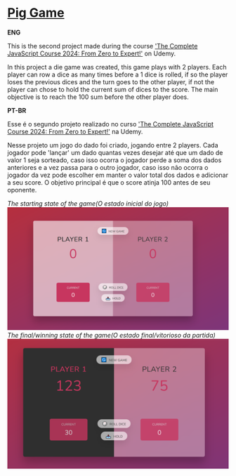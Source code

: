 # [Pig Game](https://patriciazan.github.io/PigGame-JS-Course/)
**ENG**

This is the second project made during the course ['The Complete JavaScript Course 2024: From Zero to Expert!'](https://www.udemy.com/course/the-complete-javascript-course/) on Udemy.


 In this project a die game was created, this game plays with 2 players. Each player can row a dice as many times before a 1 dice is rolled, if so the player loses the previous dices and the turn goes to the other player, if not the player can chose to hold the current sum of dices to the score.
 The main objective is to reach the 100 sum before the other player does.

**PT-BR**

Esse é o segundo projeto realizado no curso ['The Complete JavaScript Course 2024: From Zero to Expert!'](https://www.udemy.com/course/the-complete-javascript-course/) na Udemy.

 Nesse projeto um jogo do dado foi criado, jogando entre 2 players. Cada jogador pode 'lançar' um dado quantas vezes desejar até que um dado de valor 1 seja sorteado, caso isso ocorra o jogador perde a soma dos dados anteriores e a vez passa para o outro jogador, caso isso não ocorra o jogador da vez pode escolher em manter o valor total dos dados e adicionar a seu score.
 O objetivo principal é que o score atinja 100 antes de seu oponente.

 _The starting state of the game(O estado inicial do jogo)_
 ![Print 1](./prints/2_PigGame.png)
 _The  final/winning state of the game(O estado final/vitorioso da partida)_
 ![Print 2](./prints/2_PigGame_end.png)